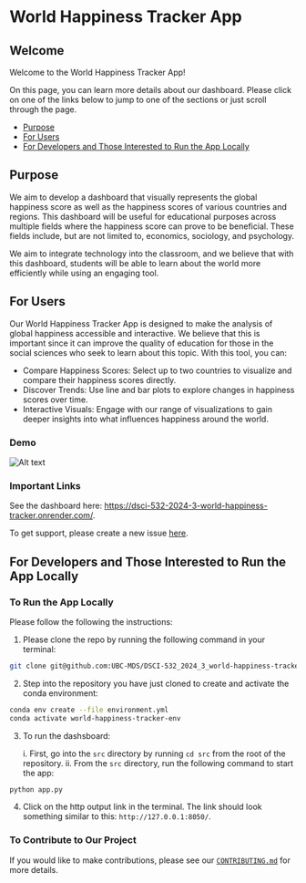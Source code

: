 # World Happiness Tracker App

## Welcome

Welcome to the World Happiness Tracker App!

On this page, you can learn more details about our dashboard. Please click on one of the links below to jump to one of the sections or just scroll through the page.

- [Purpose](#purpose)
- [For Users](#for-users)
- [For Developers and Those Interested to Run the App Locally](#for-developers-and-those-interested-to-run-the-app-locally)

## Purpose

We aim to develop a dashboard that visually represents the global happiness score as well as the happiness scores of various countries and regions. This dashboard will be useful for educational purposes across multiple fields where the happiness score can prove to be beneficial. These fields include, but are not limited to, economics, sociology, and psychology.

We aim to integrate technology into the classroom, and we believe that with this dashboard, students will be able to learn about the world more efficiently while using an engaging tool.

## For Users

Our World Happiness Tracker App is designed to make the analysis of global happiness accessible and interactive. We believe that this is important since it can improve the quality of education for those in the social sciences who seek to learn about this topic. With this tool, you can:

- Compare Happiness Scores: Select up to two countries to visualize and compare their happiness scores directly.  
- Discover Trends: Use line and bar plots to explore changes in happiness scores over time.  
- Interactive Visuals: Engage with our range of visualizations to gain deeper insights into what influences happiness around the world.  

### Demo
![Alt text](https://github.com/UBC-MDS/DSCI-532_2024_3_world-happiness-tracker/blob/main/img/demo.gif)  

### Important Links
See the dashboard here: <https://dsci-532-2024-3-world-happiness-tracker.onrender.com/>.  

To get support, please create a new issue [here](<https://github.com/UBC-MDS/DSCI-532_2024_3_world-happiness-tracker/issues>).


## For Developers and Those Interested to Run the App Locally

### To Run the App Locally

Please follow the following the instructions:

1. Please clone the repo by running the following command in your terminal:

```bash
git clone git@github.com:UBC-MDS/DSCI-532_2024_3_world-happiness-tracker.git
```

2. Step into the repository you have just cloned to create and activate the conda environment:

```bash
conda env create --file environment.yml
conda activate world-happiness-tracker-env
```

3. To run the dashsboard:

    i. First, go into the `src` directory by running `cd src` from the root of the repository.
    ii. From the `src` directory, run the following command to start the app:

```bash
python app.py
```

4. Click on the http output link in the terminal. The link should look something similar to this: `http://127.0.0.1:8050/`.

### To Contribute to Our Project

If you would like to make contributions, please see our [`CONTRIBUTING.md`](<https://github.com/UBC-MDS/DSCI-532_2024_3_world-happiness-tracker/blob/main/CONTRIBUTING.md>) for more details.
